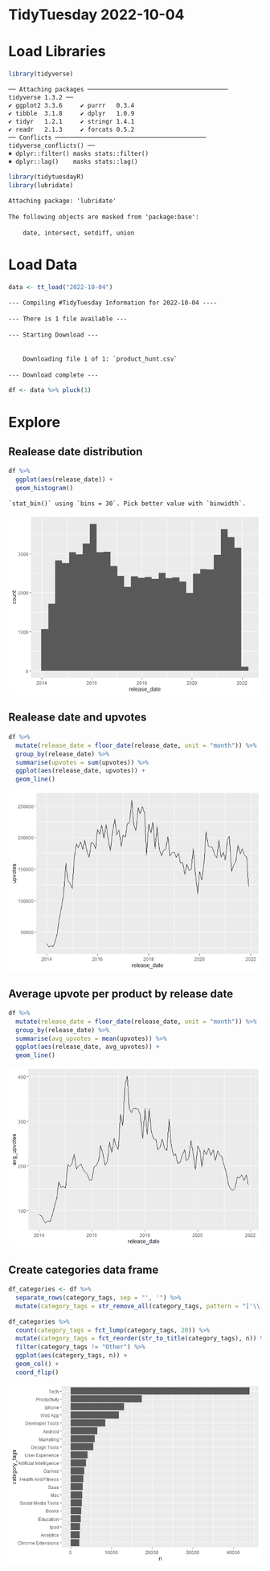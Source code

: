 TidyTuesday 2022-10-04
================

# Load Libraries

``` r
library(tidyverse)
```

    ── Attaching packages ─────────────────────────────────────── tidyverse 1.3.2 ──
    ✔ ggplot2 3.3.6     ✔ purrr   0.3.4
    ✔ tibble  3.1.8     ✔ dplyr   1.0.9
    ✔ tidyr   1.2.1     ✔ stringr 1.4.1
    ✔ readr   2.1.3     ✔ forcats 0.5.2
    ── Conflicts ────────────────────────────────────────── tidyverse_conflicts() ──
    ✖ dplyr::filter() masks stats::filter()
    ✖ dplyr::lag()    masks stats::lag()

``` r
library(tidytuesdayR)
library(lubridate)
```


    Attaching package: 'lubridate'

    The following objects are masked from 'package:base':

        date, intersect, setdiff, union

# Load Data

``` r
data <- tt_load("2022-10-04")
```

    --- Compiling #TidyTuesday Information for 2022-10-04 ----

    --- There is 1 file available ---

    --- Starting Download ---


        Downloading file 1 of 1: `product_hunt.csv`

    --- Download complete ---

``` r
df <- data %>% pluck(1)
```

# Explore

## Realease date distribution

``` r
df %>% 
  ggplot(aes(release_date)) +
  geom_histogram()
```

    `stat_bin()` using `bins = 30`. Pick better value with `binwidth`.

![](2022-10-04_product_hunt_files/figure-gfm/unnamed-chunk-3-1.png)

## Realease date and upvotes

``` r
df %>% 
  mutate(release_date = floor_date(release_date, unit = "month")) %>% 
  group_by(release_date) %>% 
  summarise(upvotes = sum(upvotes)) %>% 
  ggplot(aes(release_date, upvotes)) +
  geom_line()
```

![](2022-10-04_product_hunt_files/figure-gfm/unnamed-chunk-4-1.png)

## Average upvote per product by release date

``` r
df %>% 
  mutate(release_date = floor_date(release_date, unit = "month")) %>% 
  group_by(release_date) %>% 
  summarise(avg_upvotes = mean(upvotes)) %>% 
  ggplot(aes(release_date, avg_upvotes)) +
  geom_line()
```

![](2022-10-04_product_hunt_files/figure-gfm/unnamed-chunk-5-1.png)

## Create categories data frame

``` r
df_categories <- df %>% 
  separate_rows(category_tags, sep = "', '") %>% 
  mutate(category_tags = str_remove_all(category_tags, pattern = "['\\[\\]]"))
```

``` r
df_categories %>% 
  count(category_tags = fct_lump(category_tags, 20)) %>% 
  mutate(category_tags = fct_reorder(str_to_title(category_tags), n)) %>% 
  filter(category_tags != "Other") %>% 
  ggplot(aes(category_tags, n)) +
  geom_col() +
  coord_flip()
```

![](2022-10-04_product_hunt_files/figure-gfm/unnamed-chunk-7-1.png)
